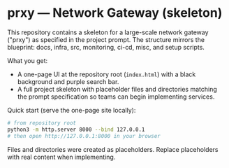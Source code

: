 # prxy — Network Gateway (skeleton)

This repository contains a skeleton for a large-scale network gateway ("prxy") as specified in the project prompt. The structure mirrors the blueprint: docs, infra, src, monitoring, ci-cd, misc, and setup scripts.

What you get:
- A one-page UI at the repository root (`index.html`) with a black background and purple search bar.
- A full project skeleton with placeholder files and directories matching the prompt specification so teams can begin implementing services.

Quick start (serve the one-page site locally):

```bash
# from repository root
python3 -m http.server 8000 --bind 127.0.0.1
# then open http://127.0.0.1:8000 in your browser
```

Files and directories were created as placeholders. Replace placeholders with real content when implementing.
